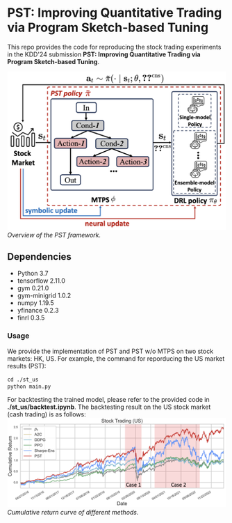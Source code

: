 # PST: Improving Quantitative Trading via Program Sketch-based Tuning

This repo provides the code for reproducing the stock trading experiments in the KDD'24 submission **PST: Improving Quantitative Trading via Program Sketch-based Tuning**. 

![overview](pst_overview.png)
*Overview of the PST framework.*

## Dependencies
- Python 3.7 
- tensorflow 2.11.0
- gym 0.21.0
- gym-minigrid 1.0.2
- numpy 1.19.5
- yfinance 0.2.3
- finrl 0.3.5 

### Usage
We provide the implementation of PST and PST w/o MTPS on two stock markets: HK, US. 
For example, the command for reporducing the US market results (PST):
```
cd ./st_us
python main.py
```

For backtesting the trained model, please refer to the provided code in **./st_us/backtest.ipynb**.
The backtesting result on the US stock market (cash trading) is as follows:
![overview](crc.png)
*Cumulative return curve of different methods.*
